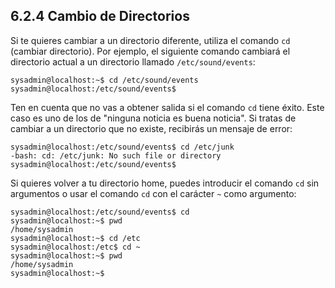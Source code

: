## 6.2.4 Cambio de Directorios
Si te quieres cambiar a un directorio diferente, utiliza el comando `cd` (cambiar directorio). Por ejemplo, el siguiente comando cambiará el directorio actual a un directorio llamado `/etc/sound/events`:

```shell-session
sysadmin@localhost:~$ cd /etc/sound/events                                    
sysadmin@localhost:/etc/sound/events$
```

Ten en cuenta que no vas a obtener salida si el comando `cd` tiene éxito. Este caso es uno de los de "ninguna noticia es buena noticia". Si tratas de cambiar a un directorio que no existe, recibirás un mensaje de error:

```shell-session
sysadmin@localhost:/etc/sound/events$ cd /etc/junk                           
-bash: cd: /etc/junk: No such file or directory                               
sysadmin@localhost:/etc/sound/events$
```

Si quieres volver a tu directorio home, puedes introducir el comando `cd` sin argumentos o usar el comando `cd` con el carácter `~` como argumento:

```shell-session
sysadmin@localhost:/etc/sound/events$ cd                                      
sysadmin@localhost:~$ pwd                                                     
/home/sysadmin                                                                
sysadmin@localhost:~$ cd /etc                                                 
sysadmin@localhost:/etc$ cd ~                                                 
sysadmin@localhost:~$ pwd                                                     
/home/sysadmin                                                                
sysadmin@localhost:~$
```


